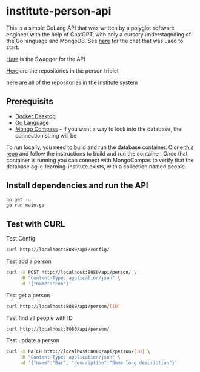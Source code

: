 # institute-person-api

This is a simple GoLang API that was written by a polyglot software engineer with the help of ChatGPT, with only a cursory understaqnding of the Go language and MongoDB. See [here](https://chat.openai.com/share/dcb8b738-7e73-40da-8b08-38024f1c9997) for the chat that was used to start.

[Here](./product-api-openapi.yaml) is the Swagger for the API

[Here](https://github.com/orgs/agile-learning-institute/repositories?q=institute-person&type=all&sort=name) are the repositories in the person triplet

[here](https://github.com/orgs/agile-learning-institute/repositories?q=institute&type=all&sort=name) are all of the repositories in the [Institute](https://github.com/agile-learning-institute/institute/tree/main) system

## Prerequisits

- [Docker Desktop](https://www.docker.com/products/docker-desktop/)
- [Go Language](https://go.dev/doc/install)
- [Mongo Compass](https://www.mongodb.com/try/download/compass) - if you want a way to look into the database, the connection string will be 

To run locally, you need to build and run the database container. Clone [this repo](https://github.com/agile-learning-institute/institute-person-db) and follow the instructions to build and run the container. Once that container is running you can connect with MongoCompas to verify that the database agile-learning-institute exists, with a collection named people.

## Install dependencies and run the API

```bash
go get -u
go run main.go
```

## Test with CURL

Test Config

```bash
curl http://localhost:8080/api/config/

```

Test add a person

```bash
curl -X POST http://localhost:8080/api/person/ \
     -H "Content-Type: application/json" \
     -d '{"name":"Foo"}'

```

Test get a person

```bash
curl http://localhost:8080/api/person/[ID]

```

Test find all people with ID

```bash
curl http://localhost:8080/api/person/
```

Test update a person

```bash
curl -X PATCH http://localhost:8080/api/person/[ID] \
     -H "Content-Type: application/json" \
     -d '{"name":"Bar", "description":"Some long description"}'

```
